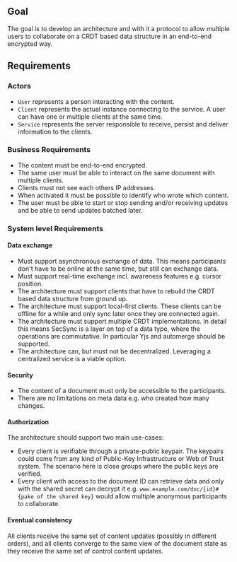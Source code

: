 ## Goal

The goal is to develop an architecture and with it a protocol to allow multiple users to collaborate on a CRDT based data structure in an end-to-end encrypted way.

## Requirements

### Actors

- `User` represents a person interacting with the content.
- `Client` represents the actual instance connecting to the service. A user can have one or multiple clients at the same time.
- `Service` represents the server responsible to receive, persist and deliver information to the clients.

### Business Requirements

- The content must be end-to-end encrypted.
- The same user must be able to interact on the same document with multiple clients.
- Clients must not see each others IP addresses.
- When activated it must be possible to identify who wrote which content.
- The user must be able to start or stop sending and/or receiving updates and be able to send updates batched later.

### System level Requirements

#### Data exchange

- Must support asynchronous exchange of data. This means participants don't have to be online at the same time, but still can exchange data.
- Must support real-time exchange incl. awareness features e.g. cursor position.
- The architecture must support clients that have to rebuild the CRDT based data structure from ground up.
- The architecture must support local-first clients. These clients can be offline for a while and only sync later once they are connected again.
- The architecture must support multiple CRDT implementations. In detail this means SecSync is a layer on top of a data type, where the operations are commutative. In particular Yjs and automerge should be supported.
- The architecture can, but must not be decentralized. Leveraging a centralized service is a viable option.

#### Security

- The content of a document must only be accessible to the participants.
- There are no limitations on meta data e.g. who created how many changes.

#### Authorization

The architecture should support two main use-cases:

- Every client is verifiable through a private-public keypair. The keypairs could come from any kind of Public-Key Infrastructure or Web of Trust system. The scenario here is close groups where the public keys are verified.
- Every client with access to the document ID can retrieve data and only with the shared secret can decrypt it e.g. `www.example.com/doc/{id}#{pake of the shared key}` would allow multiple anonymous participants to collaborate.

#### Eventual consistency

All clients receive the same set of content updates (possibly in different orders), and all clients converge to the same view of the document state as they receive the same set of control content updates.
